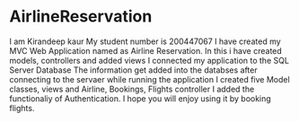 # AirlineReservation
I am Kirandeep kaur
My student number is 200447067
I have created my MVC Web Application named as Airline Reservation.
In this i have created models, controllers and added views
I connected my application to the SQL Server Database
The information get added into the databses after connecting to the servaer while running the application
I created five Model classes, views and Airline, Bookings, Flights controller 
I added the functionaliy of Authentication.
I hope you will enjoy using it by booking flights.
